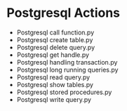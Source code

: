 

 # Postgresql Actions 

* Postgresql call function.py
* Postgresql create table.py
* Postgresql delete query.py
* Postgresql get handle.py
* Postgresql handling transaction.py
* Postgresql long running queries.py
* Postgresql read query.py
* Postgresql show tables.py
* Postgresql stored procedures.py
* Postgresql write query.py
